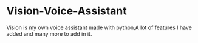 # Vision-Voice-Assistant
Vision is my own voice assistant made with python,A lot of features I have added and many more to add in it.
